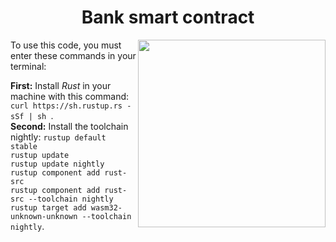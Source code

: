 <h1 align="center">Bank smart contract</h1>
<img src="https://media3.giphy.com/media/iG4zIb2xaxCBbZ3uei/giphy.gif?cid=ecf05e47jepsoc6iqg175d7y1caf5m3ernz0c6p3kox8oby4&rid=giphy.gif&ct=g" align="right" width="300">
<p>
  To use this code, you must enter these commands in your terminal:
</p>
<p>
  <strong>First:</strong> Install <em>Rust</em> in your machine with this command: <code>curl https://sh.rustup.rs -sSf | sh </code>. <br>
  <strong>Second:</strong> Install the toolchain nightly: 
  <code>rustup default stable</code> <br>
  <code>rustup update</code> <br>
  <code>rustup update nightly</code> <br>
  <code>rustup component add rust-src</code> <br>
  <code>rustup component add rust-src --toolchain nightly</code> <br>
  <code>rustup target add wasm32-unknown-unknown --toolchain nightly</code>.
</p>
